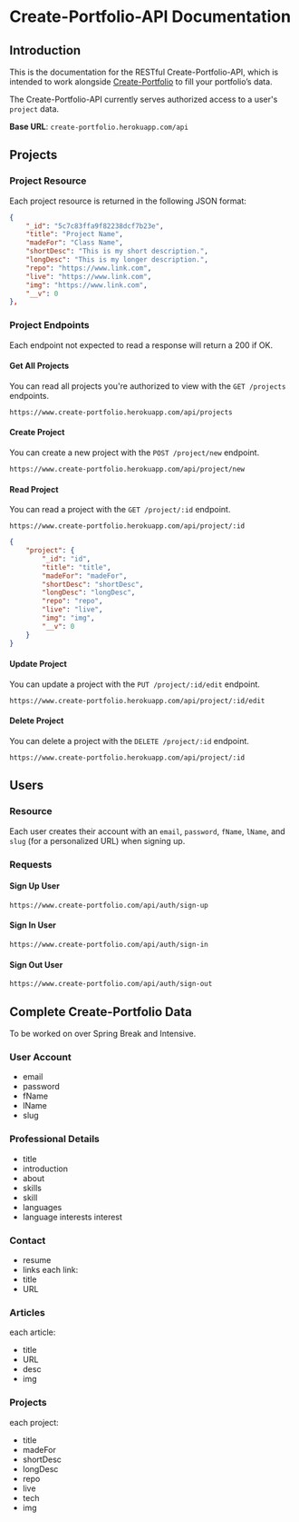
# Create-Portfolio-API Documentation
## Introduction
This is the documentation for the RESTful Create-Portfolio-API, which is intended to work alongside [Create-Portfolio](https://github.com/t0ri/create-portfolio-frontend) to fill your portfolio’s data. 

The Create-Portfolio-API currently serves authorized access to a user's `project` data.

**Base URL**:  `create-portfolio.herokuapp.com/api`

## Projects
### Project Resource
Each project resource is returned in the following JSON format:
``` json
{
	"_id": "5c7c83ffa9f82238dcf7b23e",
	"title": "Project Name",
	"madeFor": "Class Name",
	"shortDesc": "This is my short description.",
	"longDesc": "This is my longer description.",
	"repo": "https://www.link.com",
	"live": "https://www.link.com",
	"img": "https://www.link.com",
	"__v": 0
},
```

### Project Endpoints
Each endpoint not expected to read a response will return a 200 if OK.
#### Get All Projects
You can read all projects you're authorized to view with the `GET /projects` endpoints.
```
https://www.create-portfolio.herokuapp.com/api/projects
```

#### Create Project
You can create a new project with the `POST /project/new` endpoint.
```
https://www.create-portfolio.herokuapp.com/api/project/new
```

#### Read Project
You can read a project with the `GET /project/:id` endpoint.
```
https://www.create-portfolio.herokuapp.com/api/project/:id
```

``` json
{
    "project": {
        "_id": "id",
        "title": "title",
        "madeFor": "madeFor",
        "shortDesc": "shortDesc",
        "longDesc": "longDesc",
        "repo": "repo",
        "live": "live",
        "img": "img",
        "__v": 0
    }
}
```

#### Update Project
You can update a project with the `PUT /project/:id/edit` endpoint.
``` 
https://www.create-portfolio.herokuapp.com/api/project/:id/edit
```

#### Delete Project
You can delete a project with the `DELETE /project/:id` endpoint.
```
https://www.create-portfolio.herokuapp.com/api/project/:id
```

## Users
### Resource
Each user creates their account with an `email`, `password`, `fName`, `lName`, and `slug` (for a personalized URL) when signing up.

### Requests
#### Sign Up User
```
https://www.create-portfolio.com/api/auth/sign-up
```

#### Sign In User
```
https://www.create-portfolio.com/api/auth/sign-in
```

#### Sign Out User
```
https://www.create-portfolio.com/api/auth/sign-out
```


## Complete Create-Portfolio Data
To be worked on over Spring Break and Intensive.
### User Account
* email
* password
* fName
* lName
* slug
### Professional Details
* title
* introduction
* about
* skills
* skill
* languages
* language
interests
interest
### Contact
* resume
* links
each link:
* title
* URL
### Articles
each article:
* title
* URL
* desc
* img
### Projects
each project:
* title
* madeFor
* shortDesc
* longDesc
* repo
* live
* tech
* img
